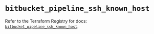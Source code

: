 # `bitbucket_pipeline_ssh_known_host`

Refer to the Terraform Registry for docs: [`bitbucket_pipeline_ssh_known_host`](https://registry.terraform.io/providers/drfaust92/bitbucket/2.50.0/docs/resources/pipeline_ssh_known_host).
